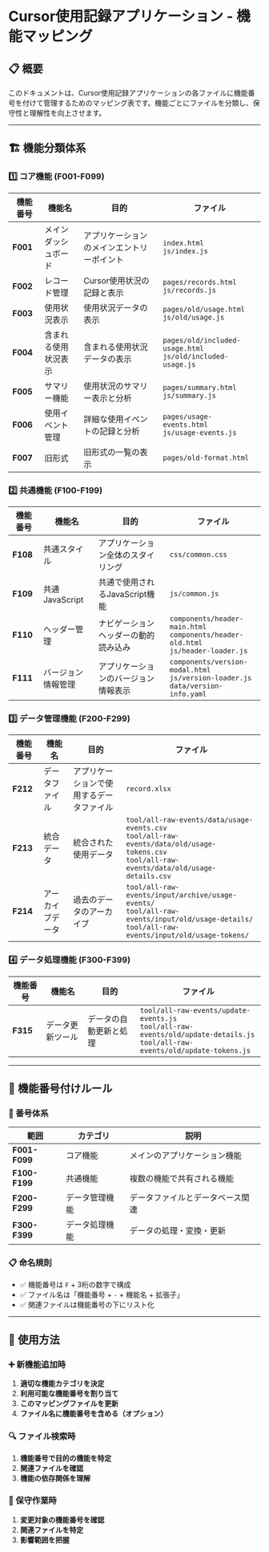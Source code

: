 <!-- markdownlint-disable MD033 -->
# Cursor使用記録アプリケーション - 機能マッピング

## 📋 概要

このドキュメントは、Cursor使用記録アプリケーションの各ファイルに機能番号を付けて管理するためのマッピング表です。機能ごとにファイルを分類し、保守性と理解性を向上させます。

---

## 🏗️ 機能分類体系

### 1️⃣ コア機能 (F001-F099)

| 機能番号 | 機能名 | 目的 | ファイル |
|---------|--------|------|----------|
| **F001** | メインダッシュボード | アプリケーションのメインエントリーポイント | `index.html`<br>`js/index.js` |
| **F002** | レコード管理 | Cursor使用状況の記録と表示 | `pages/records.html`<br>`js/records.js` |
| **F003** | 使用状況表示 | 使用状況データの表示 | `pages/old/usage.html`<br>`js/old/usage.js` |
| **F004** | 含まれる使用状況表示 | 含まれる使用状況データの表示 | `pages/old/included-usage.html`<br>`js/old/included-usage.js` |
| **F005** | サマリー機能 | 使用状況のサマリー表示と分析 | `pages/summary.html`<br>`js/summary.js` |
| **F006** | 使用イベント管理 | 詳細な使用イベントの記録と分析 | `pages/usage-events.html`<br>`js/usage-events.js` |
| **F007** | 旧形式 | 旧形式の一覧の表示 | `pages/old-format.html` |

### 2️⃣ 共通機能 (F100-F199)

| 機能番号 | 機能名 | 目的 | ファイル |
|---------|--------|------|----------|
| **F108** | 共通スタイル | アプリケーション全体のスタイリング | `css/common.css` |
| **F109** | 共通JavaScript | 共通で使用されるJavaScript機能 | `js/common.js` |
| **F110** | ヘッダー管理 | ナビゲーションヘッダーの動的読み込み | `components/header-main.html`<br>`components/header-old.html`<br>`js/header-loader.js` |
| **F111** | バージョン情報管理 | アプリケーションのバージョン情報表示 | `components/version-modal.html`<br>`js/version-loader.js`<br>`data/version-info.yaml` |

### 3️⃣ データ管理機能 (F200-F299)

| 機能番号 | 機能名 | 目的 | ファイル |
|---------|--------|------|----------|
| **F212** | データファイル | アプリケーションで使用するデータファイル | `record.xlsx` |
| **F213** | 統合データ | 統合された使用データ | `tool/all-raw-events/data/usage-events.csv`<br>`tool/all-raw-events/data/old/usage-tokens.csv`<br>`tool/all-raw-events/data/old/usage-details.csv` |
| **F214** | アーカイブデータ | 過去のデータのアーカイブ | `tool/all-raw-events/input/archive/usage-events/`<br>`tool/all-raw-events/input/old/usage-details/`<br>`tool/all-raw-events/input/old/usage-tokens/` |

### 4️⃣ データ処理機能 (F300-F399)

| 機能番号 | 機能名 | 目的 | ファイル |
|---------|--------|------|----------|
| **F315** | データ更新ツール | データの自動更新と処理 | `tool/all-raw-events/update-events.js`<br>`tool/all-raw-events/old/update-details.js`<br>`tool/all-raw-events/old/update-tokens.js` |

---

## 📝 機能番号付けルール

### 🔢 番号体系

| 範囲 | カテゴリ | 説明 |
|------|----------|------|
| **F001-F099** | コア機能 | メインのアプリケーション機能 |
| **F100-F199** | 共通機能 | 複数の機能で共有される機能 |
| **F200-F299** | データ管理機能 | データファイルとデータベース関連 |
| **F300-F399** | データ処理機能 | データの処理・変換・更新 |

### 📋 命名規則

- ✅ 機能番号は `F` + 3桁の数字で構成
- ✅ ファイル名は「機能番号 + `-` + 機能名 + 拡張子」
- ✅ 関連ファイルは機能番号の下にリスト化

---

## 🚀 使用方法

### ➕ 新機能追加時

1. **適切な機能カテゴリを決定**
2. **利用可能な機能番号を割り当て**
3. **このマッピングファイルを更新**
4. **ファイル名に機能番号を含める（オプション）**

### 🔍 ファイル検索時

1. **機能番号で目的の機能を特定**
2. **関連ファイルを確認**
3. **機能の依存関係を理解**

### 🔧 保守作業時

1. **変更対象の機能番号を確認**
2. **関連ファイルを特定**
3. **影響範囲を把握**

